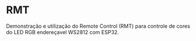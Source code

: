 # RMT
Demonstração e utilização do Remote Control (RMT) para controle de cores do LED RGB endereçavel WS2812 com ESP32.